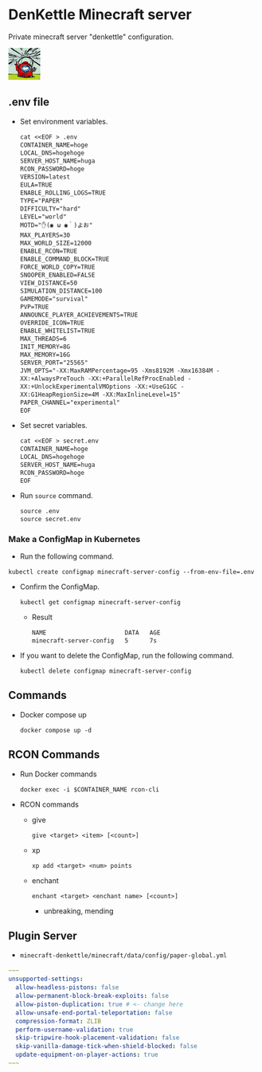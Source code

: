 # DenKettle Minecraft server

Private minecraft server "denkettle" configuration.

![icon](image/server-icon.png)

## .env file

- Set environment variables.

  ```shell
  cat <<EOF > .env
  CONTAINER_NAME=hoge
  LOCAL_DNS=hogehoge
  SERVER_HOST_NAME=huga
  RCON_PASSWORD=hoge
  VERSION=latest
  EULA=TRUE
  ENABLE_ROLLING_LOGS=TRUE
  TYPE="PAPER"
  DIFFICULTY="hard"
  LEVEL="world"
  MOTD="✋(◉ ω ◉｀)よお"
  MAX_PLAYERS=30
  MAX_WORLD_SIZE=12000
  ENABLE_RCON=TRUE
  ENABLE_COMMAND_BLOCK=TRUE
  FORCE_WORLD_COPY=TRUE
  SNOOPER_ENABLED=FALSE
  VIEW_DISTANCE=50
  SIMULATION_DISTANCE=100
  GAMEMODE="survival"
  PVP=TRUE
  ANNOUNCE_PLAYER_ACHIEVEMENTS=TRUE
  OVERRIDE_ICON=TRUE
  ENABLE_WHITELIST=TRUE
  MAX_THREADS=6
  INIT_MEMORY=8G
  MAX_MEMORY=16G
  SERVER_PORT="25565"
  JVM_OPTS="-XX:MaxRAMPercentage=95 -Xms8192M -Xmx16384M -XX:+AlwaysPreTouch -XX:+ParallelRefProcEnabled -XX:+UnlockExperimentalVMOptions -XX:+UseG1GC -XX:G1HeapRegionSize=4M -XX:MaxInlineLevel=15"
  PAPER_CHANNEL="experimental"
  EOF
  ```

- Set secret variables.

  ```shell
  cat <<EOF > secret.env
  CONTAINER_NAME=hoge
  LOCAL_DNS=hogehoge
  SERVER_HOST_NAME=huga
  RCON_PASSWORD=hoge
  EOF
  ```

- Run `source` command.

  ```shell
  source .env
  source secret.env
  ```

### Make a ConfigMap in Kubernetes

- Run the following command.

```shell
kubectl create configmap minecraft-server-config --from-env-file=.env
```

- Confirm the ConfigMap.

  ```shell
  kubectl get configmap minecraft-server-config
  ```
  
  - Result
  
    ```shell
    NAME                      DATA   AGE
    minecraft-server-config   5      7s
    ```

- If you want to delete the ConfigMap, run the following command.

  ```shell
  kubectl delete configmap minecraft-server-config
  ```

## Commands

- Docker compose up

  ```shell
  docker compose up -d
  ```

## RCON Commands

- Run Docker commands

  ```shell
  docker exec -i $CONTAINER_NAME rcon-cli
  ```

- RCON commands
  - give

    ```shell
    give <target> <item> [<count>]
    ```
  
  - xp

    ```shell
    xp add <target> <num> points
    ```
  
  - enchant

    ```shell
    enchant <target> <enchant name> [<count>]
    ```

    - unbreaking, mending

## Plugin Server

- `minecraft-denkettle/minecraft/data/config/paper-global.yml`

```yaml
~~~
unsupported-settings:
  allow-headless-pistons: false
  allow-permanent-block-break-exploits: false
  allow-piston-duplication: true # <- change here
  allow-unsafe-end-portal-teleportation: false
  compression-format: ZLIB
  perform-username-validation: true
  skip-tripwire-hook-placement-validation: false
  skip-vanilla-damage-tick-when-shield-blocked: false
  update-equipment-on-player-actions: true
~~~
```
